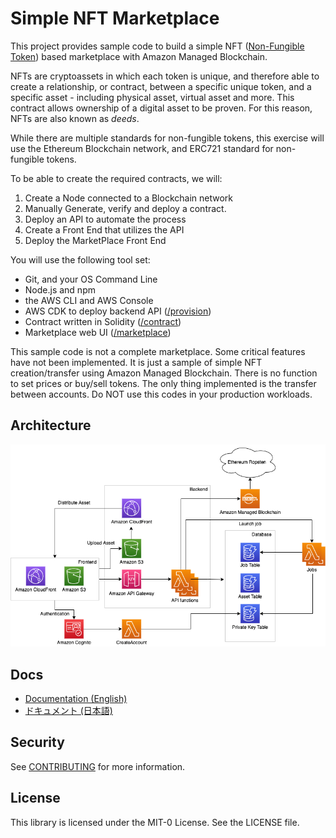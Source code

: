 # Simple NFT Marketplace

This project provides sample code to build a simple NFT 
([Non-Fungible Token](https://aws.amazon.com/blockchain/nfts-explained/)) 
based marketplace with Amazon Managed Blockchain. 

NFTs are cryptoassets in which each token is unique, and therefore able to create a relationship, or contract,
between a specific unique token, and a specific asset - including physical asset, virtual asset and more.
This contract allows ownership of a digital asset to be proven.  For this reason, NFTs are also known as *deeds*.

While there are multiple standards for non-fungible tokens, this exercise will use
the Ethereum Blockchain network, and ERC721 standard for non-fungible tokens.

To be able to create the required contracts, we will:
1. Create a Node connected to a Blockchain network
2. Manually Generate, verify and deploy a contract.
3. Deploy an API to automate the process
4. Create a Front End that utilizes the API
5. Deploy the MarketPlace Front End

You will use the following tool set:
- Git, and your OS Command Line
- Node.js and npm
- the AWS CLI and AWS Console
- AWS CDK to deploy backend API ([/provision](/provision))
- Contract written in Solidity ([/contract](/contract))
- Marketplace web UI ([/marketplace](/marketplace))

This sample code is not a complete marketplace. Some critical features have not been implemented. It is just a sample of simple NFT creation/transfer using Amazon Managed Blockchain. There is no function to set prices or buy/sell tokens. The only thing implemented is the transfer between accounts. Do NOT use this codes in your production workloads.

## Architecture

![Architecture](/imgs/simple-nft-marketplace.png)

## Docs

- [Documentation (English)](/docs/en)
- [ドキュメント (日本語)](/docs/ja)

## Security

See [CONTRIBUTING](CONTRIBUTING.md#security-issue-notifications) for more information.

## License

This library is licensed under the MIT-0 License. See the LICENSE file.
